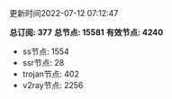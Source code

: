 更新时间2022-07-12 07:12:47

**总订阅: 377**
**总节点: 15581**
**有效节点: 4240**
- ss节点: 1554
- ssr节点: 28
- trojan节点: 402
- v2ray节点: 2256
